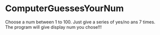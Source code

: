 # ComputerGuessesYourNum

Choose a num between 1 to 100. Just give a series of yes/no ans 7 times. The program will give display num you chose!!!

